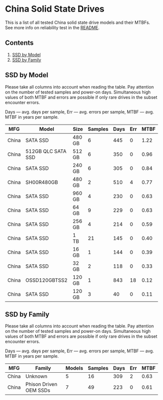 China Solid State Drives
========================

This is a list of all tested China solid state drive models and their MTBFs. See
more info on reliability test in the [README](https://github.com/linuxhw/EnterpriseDrive).

Contents
--------

1. [ SSD by Model  ](#ssd-by-model)
2. [ SSD by Family ](#ssd-by-family)

SSD by Model
------------

Please take all columns into account when reading the table. Pay attention on the
number of tested samples and power-on days. Simultaneous high values of both MTBF
and errors are possible if only rare drives in the subset encounter errors.

Days — avg. days per sample,
Err  — avg. errors per sample,
MTBF — avg. MTBF in years per sample.

| MFG       | Model              | Size   | Samples | Days  | Err   | MTBF |
|-----------|--------------------|--------|---------|-------|-------|------|
| China     | SATA SSD           | 480 GB | 6       | 445   | 0     | 1.22   |
| China     | 512GB QLC SATA SSD | 512 GB | 6       | 350   | 0     | 0.96   |
| China     | SATA SSD           | 240 GB | 6       | 305   | 0     | 0.84   |
| China     | SH00R480GB         | 480 GB | 2       | 510   | 4     | 0.77   |
| China     | SATA SSD           | 960 GB | 4       | 230   | 0     | 0.63   |
| China     | SATA SSD           | 64 GB  | 9       | 229   | 0     | 0.63   |
| China     | SATA SSD           | 256 GB | 4       | 214   | 0     | 0.59   |
| China     | SATA SSD           | 1 TB   | 21      | 145   | 0     | 0.40   |
| China     | SATA SSD           | 16 GB  | 1       | 144   | 0     | 0.39   |
| China     | SATA SSD           | 32 GB  | 2       | 118   | 0     | 0.33   |
| China     | OSSD120GBTSS2      | 120 GB | 1       | 843   | 18    | 0.12   |
| China     | SATA SSD           | 120 GB | 3       | 40    | 0     | 0.11   |

SSD by Family
-------------

Please take all columns into account when reading the table. Pay attention on the
number of tested samples and power-on days. Simultaneous high values of both MTBF
and errors are possible if only rare drives in the subset encounter errors.

Days — avg. days per sample,
Err  — avg. errors per sample,
MTBF — avg. MTBF in years per sample.

| MFG       | Family                 | Models | Samples | Days  | Err   | MTBF |
|-----------|------------------------|--------|---------|-------|-------|------|
| China     | Unknown                | 5      | 16      | 309   | 2     | 0.63   |
| China     | Phison Driven OEM SSDs | 7      | 49      | 223   | 0     | 0.61   |
